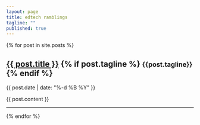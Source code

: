 ```yaml
---
layout: page
title: edtech ramblings
tagline: ""
published: true
---
```


{% for post in site.posts %}

  <article class="unit-article layout-post">
    <h2><a href="{{ post.url }}">{{ post.title }}</a> {% if post.tagline %} <small>{{post.tagline}}</small>{% endif %}</h2>
      <!--<span class="glyphicon glyphicon-tag">{{ post.category }}</span>-->
      <p class="date"><time datetime="{{ post.date | date: "%Y-%m-%d" }}">{{ post.date | date: "%-d %B %Y" }}</time></p>
      {{ post.content }}
  </article>
  <hr>

{% endfor %}